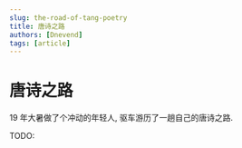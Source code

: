 ```yaml
---
slug: the-road-of-tang-poetry
title: 唐诗之路
authors: [Dnevend]
tags: [article]
---
```


# 唐诗之路

19 年大暑做了个冲动的年轻人, 驱车游历了一趟自己的唐诗之路.

TODO:
